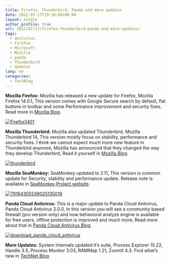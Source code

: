 ```yaml
---
title: Firefox, Thunderbird, Panda and more updates
date: 2012-07-17T19:10:00+00:00
layout: single
author_profile: true
url: 2012/07/17/firefox-thunderbird-panda-and-more-updates/
tags:
  - antivirus
  - Firefox
  - Microsoft
  - Mozilla
  - panda
  - Thunderbird
  - Updates
lang: en
categories: 
  - TechBlog
---
```

**Mozilla Firefox:** Mozilla has released a new update for Firefox, Mozilla Firefox 14.0.1, This version comes with Google Secure search by default, flat buttons in toolbar and some Performance improvement and security fixes. Read more in [Mozilla Blog](https://blog.mozilla.org/blog/2012/07/17/new-security-and-developer-features-now-in-firefox/).

[![Firefox1401](http://lh6.ggpht.com/-WtHdovPcQNU/UAWuWTSbUWI/AAAAAAAAGds/XnoFylLBIlY/Firefox1401_thumb%25255B2%25255D.jpg?imgmax=800 "Firefox1401")](http://lh5.ggpht.com/-x-Amkswy1UM/UAWuH6IMKFI/AAAAAAAAGdk/vmz2I8K2-pk/s1600-h/Firefox1401%25255B4%25255D.jpg)

**Mozilla Thunderbird:** Mozilla also updated Thunderbird, Mozilla Thunderbird 14, This version mostly focus on stability, performance and security fixes. I think we cannot expect much more new feature in Thunderbird anymore, Mozilla has announced that they changed the way they develop Thunderbird, Read it yourself in [Mozilla Blog](https://blog.mozilla.org/beyond-the-code/2012/07/09/about-the-future-of-thunderbird/).

[![thunderbird](http://lh5.ggpht.com/-pxx2TLyseXs/UAWxXLdProI/AAAAAAAAGeE/PAuN4To1GlM/thunderbird_thumb%25255B3%25255D.jpg?imgmax=800 "thunderbird")](http://lh4.ggpht.com/-3l8sdBPQ-Kk/UAWxU2fPh6I/AAAAAAAAGd8/rU7_BWXW3gE/s1600-h/thunderbird%25255B5%25255D.jpg)

**Mozilla SeaMonkey:** SeaMonkey updated to 2.11, This version is common update for Security, stability and performance update. Release note is available in <a href="http://www.seamonkey-project.org/releases/seamonkey2.11/" target="_blank">SeaMonkey Project website</a>.

[![79164355539025135019](http://lh3.ggpht.com/-MGcTK1K32Bg/UAXBAuJnroI/AAAAAAAAGes/ZRY96BovGdM/79164355539025135019_thumb%25255B1%25255D.png?imgmax=800 "79164355539025135019")](http://lh5.ggpht.com/-5287u6TPGDQ/UAXA-BbnzPI/AAAAAAAAGek/QXBYcrTJSG4/s1600-h/79164355539025135019%25255B3%25255D.png)

**Panda Cloud Antivirus:** This is a major update to Panda Cloud Antivirus, Panda Cloud Antivirus 2.0.0, In this version you will see a community based firewall (pro version only) and now behavioral analyze engine is available for free users, offline protection is improved and much more, Read more about that in [Panda Cloud Antivirus Blog](http://blog.cloudantivirus.com/2012/07/16/panda-cloud-antivirus-2-0/).

[![download_panda_cloud_antivirus](http://lh6.ggpht.com/-QZVy1F_DDfg/UAWxfja68lI/AAAAAAAAGeU/hniOk-m3OiI/download_panda_cloud_antivirus_thumb%25255B2%25255D.jpg?imgmax=800 "download_panda_cloud_antivirus")](http://lh3.ggpht.com/-74OljOLVIos/UAWxZ_fu1YI/AAAAAAAAGeM/LZZeDK9Pi-Q/s1600-h/download_panda_cloud_antivirus%25255B4%25255D.jpg)

**More Updates:** System Internals updated it’s suite, Process Explorer 15.22, Handle 3.5, Process Monitor 3.03, RAMMap 1.21, ZoomIt 4.3. Find what’s new in [TechNet Blog](http://blogs.technet.com/b/sysinternals/archive/2012/07/16/updates-handle-v3-5-process-explorer-v15-22-process-monitor-v3-03-rammap-v1-21-zoomit-v4-3.aspx).